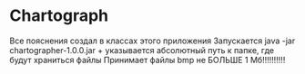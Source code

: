 # Chartograph
Все пояснения создал в классах этого приложения
Запускается java -jar chartographer-1.0.0.jar + указывается абсолютный путь к папке, где будут храниться файлы
Принимает файлы bmp не БОЛЬШЕ 1 Мб!!!!!!!!!!
